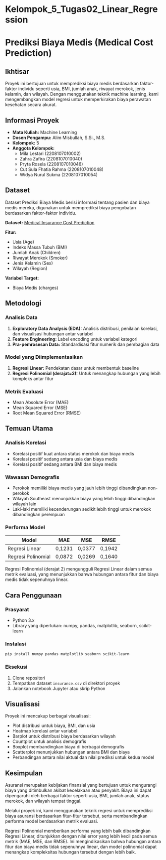 # Kelompok_5_Tugas02_Linear_Regression

# Prediksi Biaya Medis (Medical Cost Prediction)

## Ikhtisar
Proyek ini bertujuan untuk memprediksi biaya medis berdasarkan faktor-faktor individu seperti usia, BMI, jumlah anak, riwayat merokok, jenis kelamin, dan wilayah. Dengan menggunakan teknik machine learning, kami mengembangkan model regresi untuk memperkirakan biaya perawatan kesehatan secara akurat.

## Informasi Proyek
- **Mata Kuliah:** Machine Learning
- **Dosen Pengampu:** Alim Misbullah, S.Si., M.S.
- **Kelompok:** 5
- **Anggota Kelompok:**
  - Mila Lestari (2208107010002)
  - Zahra Zafira (2208107010040)
  - Pryta Rosela (2208107010046)
  - Cut Sula Fhatia Rahma (2208107010048)
  - Widya Nurul Sukma (2208107010054)

## Dataset
Dataset Prediksi Biaya Medis berisi informasi tentang pasien dan biaya medis mereka, digunakan untuk memprediksi biaya pengobatan berdasarkan faktor-faktor individu.

**Dataset:** [Medical Insurance Cost Prediction](https://www.kaggle.com/datasets/rahulvyasm/medical-insurance-cost-prediction)

**Fitur:**
- Usia (Age)
- Indeks Massa Tubuh (BMI)
- Jumlah Anak (Children)
- Riwayat Merokok (Smoker)
- Jenis Kelamin (Sex)
- Wilayah (Region)

**Variabel Target:**
- Biaya Medis (charges)

## Metodologi

### Analisis Data
1. **Exploratory Data Analysis (EDA):** Analisis distribusi, penilaian korelasi, dan visualisasi hubungan antar variabel
2. **Feature Engineering:** Label encoding untuk variabel kategori
3. **Pra-pemrosesan Data:** Standardisasi fitur numerik dan pembagian data

### Model yang Diimplementasikan
1. **Regresi Linear:** Pendekatan dasar untuk membentuk baseline
2. **Regresi Polinomial (derajat=2):** Untuk menangkap hubungan yang lebih kompleks antar fitur

### Metrik Evaluasi
- Mean Absolute Error (MAE)
- Mean Squared Error (MSE)
- Root Mean Squared Error (RMSE)

## Temuan Utama

### Analisis Korelasi
- Korelasi positif kuat antara status merokok dan biaya medis
- Korelasi positif sedang antara usia dan biaya medis
- Korelasi positif sedang antara BMI dan biaya medis

### Wawasan Demografis
- Perokok memiliki biaya medis yang jauh lebih tinggi dibandingkan non-perokok
- Wilayah Southeast menunjukkan biaya yang lebih tinggi dibandingkan wilayah lain
- Laki-laki memiliki kecenderungan sedikit lebih tinggi untuk merokok dibandingkan perempuan

### Performa Model
| Model | MAE | MSE | RMSE |
|-------|-----|-----|------|
| Regresi Linear | 0,1231 | 0,0377 | 0,1942 |
| Regresi Polinomial | 0,0872 | 0,0269 | 0,1640 |

Regresi Polinomial (derajat 2) mengungguli Regresi Linear dalam semua metrik evaluasi, yang menunjukkan bahwa hubungan antara fitur dan biaya medis tidak sepenuhnya linear.

## Cara Penggunaan

### Prasyarat
- Python 3.x
- Library yang diperlukan: numpy, pandas, matplotlib, seaborn, scikit-learn

### Instalasi
```bash
pip install numpy pandas matplotlib seaborn scikit-learn
```

### Eksekusi
1. Clone repositori
2. Tempatkan dataset `insurance.csv` di direktori proyek
3. Jalankan notebook Jupyter atau skrip Python

## Visualisasi
Proyek ini mencakup berbagai visualisasi:
- Plot distribusi untuk biaya, BMI, dan usia
- Heatmap korelasi antar variabel
- Barplot untuk distribusi biaya berdasarkan wilayah
- Countplot untuk analisis demografis
- Boxplot membandingkan biaya di berbagai demografis
- Scatterplot menunjukkan hubungan antara BMI dan biaya
- Perbandingan antara nilai aktual dan nilai prediksi untuk kedua model

## Kesimpulan
Asuransi merupakan kebijakan finansial yang bertujuan untuk mengurangi biaya yang ditimbulkan akibat kecelakaan atau penyakit. Biaya ini dapat dipengaruhi oleh berbagai faktor seperti usia, BMI, jumlah anak, status merokok, dan wilayah tempat tinggal.

Melalui proyek ini, kami menggunakan teknik regresi untuk memprediksi biaya asuransi berdasarkan fitur-fitur tersebut, serta membandingkan performa model berdasarkan metrik evaluasi.

Regresi Polinomial memberikan performa yang lebih baik dibandingkan Regresi Linear, ditunjukkan dengan nilai error yang lebih kecil pada semua metrik (MAE, MSE, dan RMSE). Ini mengindikasikan bahwa hubungan antara fitur dan biaya medis tidak sepenuhnya linear, dan model polinomial dapat menangkap kompleksitas hubungan tersebut dengan lebih baik.
